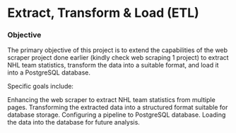 # Extract, Transform & Load (ETL)
### Objective
The primary objective of this project is to extend the capabilities of the web scraper project done earlier (kindly check web scraping 1 project) to extract NHL team statistics, transform the data into a suitable format, and load it into a PostgreSQL database.  

Specific goals include:

Enhancing the web scraper to extract NHL team statistics from multiple pages.
Transforming the extracted data into a structured format suitable for database storage.
Configuring a pipeline to PostgreSQL database.
Loading the data into the database for future analysis.

